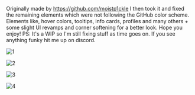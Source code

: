 Originally made by https://github.com/moistp1ckle I then took it and fixed the remaining elements which were not following the GitHub color scheme. 
Elements like, hover colors, tooltips, info cards, profiles and many others + some slight UI revamps and corner softening for a better look. Hope you enjoy!
PS: It's a WIP so I'm still fixing stuff as time goes on. If you see anything funky hit me up on discord.


![1](https://github.com/user-attachments/assets/a053bc96-7528-4adc-979e-802c57ea5550)

![2](https://github.com/user-attachments/assets/3ae27599-7cd2-416d-8c85-b34f2cd13669)

![3](https://github.com/user-attachments/assets/12f10c3e-9a6e-4cf8-bf7e-6739a5ceb455)

![4](https://github.com/user-attachments/assets/a3fa7237-4433-45ec-8002-74390d23fdb7)
